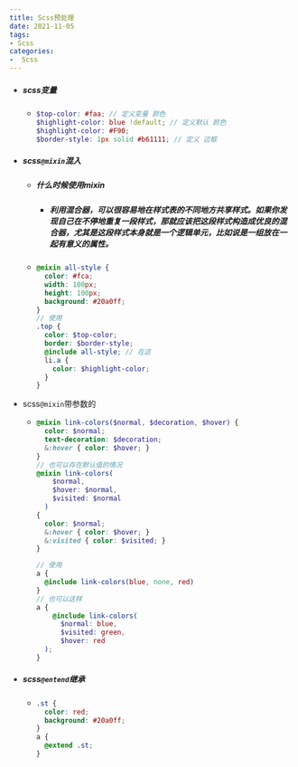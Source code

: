 ```yaml
---
title: Scss预处理
date: 2021-11-05
tags:
- Scss
categories:
-  Scss
---
```


- ##### scss变量
  - ```scss
    $top-color: #faa; // 定义变量 颜色
    $highlight-color: blue !default; // 定义默认 颜色
    $highlight-color: #F90;
    $border-style: 1px solid #b61111; // 定义 边框
    ```

- ##### scss`@mixin`混入

  - ##### 什么时候使用mixin

    - ##### 利用混合器，可以很容易地在样式表的不同地方共享样式。如果你发现自己在不停地重复一段样式，那就应该把这段样式构造成优良的混合器，尤其是这段样式本身就是一个逻辑单元，比如说是一组放在一起有意义的属性。

  - ```scss
    @mixin all-style {
      color: #fca;
      width: 100px;
      height: 100px;
      background: #20a0ff;
    }
    // 使用
    .top {
      color: $top-color;
      border: $border-style;
      @include all-style; // 在这
      li.a {
        color: $highlight-color;
      }
    }
    ```

- scss`@mixin`带参数的

  - ```scss
    @mixin link-colors($normal, $decoration, $hover) {
      color: $normal;
      text-decoration: $decoration;
      &:hover { color: $hover; }
    }
    // 也可以存在默认值的情况
    @mixin link-colors(
        $normal,
        $hover: $normal,
        $visited: $normal
      )
    {
      color: $normal;
      &:hover { color: $hover; }
      &:visited { color: $visited; }
    }
    
    // 使用
    a {
      @include link-colors(blue, none, red)
    }
    // 也可以这样
    a {
        @include link-colors(
          $normal: blue,
          $visited: green,
          $hover: red
      );
    }
    ```

- ##### scss`@entend`继承

  - ```scss
    .st {
      color: red;
      background: #20a0ff;
    }
    a {
      @extend .st;
    }
    ```

    

